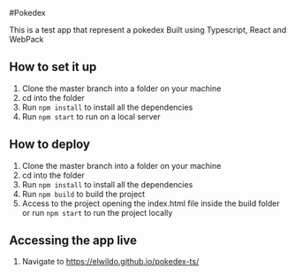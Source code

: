 #Pokedex

This is a test app that represent a pokedex
Built using Typescript, React and WebPack

## How to set it up

1. Clone the master branch into a folder on your machine
1. cd into the folder
1. Run `npm install` to install all the dependencies
1. Run `npm start` to run on a local server

## How to deploy

1. Clone the master branch into a folder on your machine
1. cd into the folder
1. Run `npm install` to install all the dependencies
1. Run `npm build` to build the project
1. Access to the project opening the index.html file inside the build folder or run `npm start` to run the project locally


## Accessing the app live

1. Navigate to https://elwildo.github.io/pokedex-ts/
